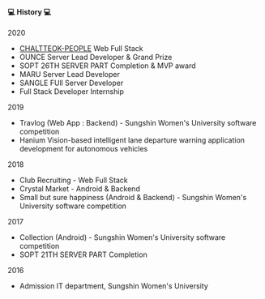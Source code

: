#### :computer: History :computer:
2020
* [CHALTTEOK-PEOPLE](http://chaltteok-pp.ga/) Web Full Stack
* OUNCE Server Lead Developer & Grand Prize
* SOPT 26TH SERVER PART Completion & MVP award
* MARU Server Lead Developer
* SANGLE FUll Server Developer
* Full Stack Developer Internship

2019
* Travlog (Web App : Backend) - Sungshin Women's University software competition 
* Hanium Vision-based intelligent lane departure warning application development for autonomous vehicles

2018
* Club Recruiting - Web Full Stack
* Crystal Market - Android & Backend
* Small but sure happiness (Android & Backend) - Sungshin Women's University software competition

2017
* Collection (Android) - Sungshin Women's University software competition
* SOPT 21TH SERVER PART Completion

2016
* Admission IT department, Sungshin Women's University
